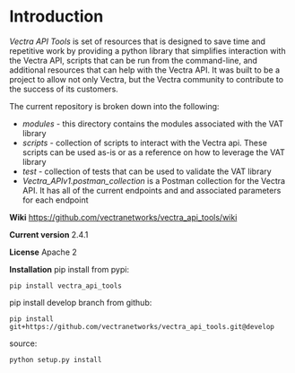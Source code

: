 # Introduction

_Vectra API Tools_ is set of resources that is designed to save time and repetitive work by providing a python library that simplifies interaction with the Vectra API, scripts that can be run from the command-line, and additional resources that can help with the Vectra API. It was built to be a project to allow not only Vectra, but the Vectra community to contribute to the success of its customers.

The current repository is broken down into the following:

* _modules_ - this directory contains the modules associated with the VAT library
* _scripts_ - collection of scripts to interact with the Vectra api. These scripts can be used as-is or as a reference on how to leverage the VAT library
* _test_ - collection of tests that can be used to validate the VAT library
* _Vectra\_APIv1.postman\_collection_ is a Postman collection for the Vectra API. It has all of the current endpoints and and associated parameters for each endpoint

**Wiki**
<https://github.com/vectranetworks/vectra_api_tools/wiki>

**Current version**
2.4.1

**License**
Apache 2

**Installation**
pip install from pypi:

```shell
pip install vectra_api_tools
```

pip install develop branch from github:

```shell
pip install git+https://github.com/vectranetworks/vectra_api_tools.git@develop
```

source:

```shell
python setup.py install
```
